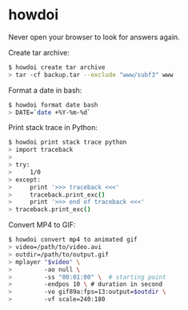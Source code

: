 # howdoi
Never open your browser to look for answers again.

Create tar archive:
```bash
$ howdoi create tar archive
> tar -cf backup.tar --exclude "www/subf3" www
```

Format a date in bash:
```bash
$ howdoi format date bash
> DATE=`date +%Y-%m-%d`
```
Print stack trace in Python:
``` bash
$ howdoi print stack trace python
> import traceback
>
> try:
>     1/0
> except:
>     print '>>> traceback <<<'
>     traceback.print_exc()
>     print '>>> end of traceback <<<'
> traceback.print_exc()
```

Convert MP4 to GIF:
```bash
$ howdoi convert mp4 to animated gif
> video=/path/to/video.avi
> outdir=/path/to/output.gif
> mplayer "$video" \
>         -ao null \
>         -ss "00:01:00" \  # starting point
>         -endpos 10 \ # duration in second
>         -vo gif89a:fps=13:output=$outdir \
>         -vf scale=240:180
```

